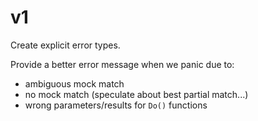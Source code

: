 v1
==

Create explicit error types.

Provide a better error message when we panic due to:
  - ambiguous mock match
  - no mock match (speculate about best partial match...)
  - wrong parameters/results for `Do()` functions
